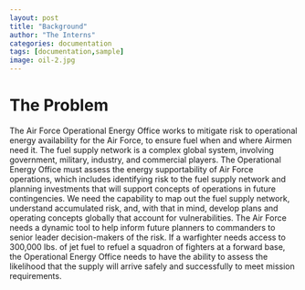 ```yaml
---
layout: post
title: "Background"
author: "The Interns"
categories: documentation
tags: [documentation,sample]
image: oil-2.jpg
---
```



#  The Problem 

The Air Force Operational Energy Office works to mitigate risk to operational energy availability for the Air Force, to ensure fuel when and where Airmen need it. The fuel supply network is a complex global system, involving government, military, industry, and commercial players. The Operational Energy Office must assess the energy supportability of Air Force operations, which includes identifying risk to the fuel supply network and planning investments that will support concepts of operations in future contingencies. We need the capability to map out the fuel supply network, understand accumulated risk, and, with that in mind, develop plans and operating concepts globally that account for vulnerabilities. The Air Force needs a dynamic tool to help inform future planners to commanders to senior leader decision-makers of the risk. If a warfighter needs access to 300,000 lbs. of jet fuel to refuel a squadron of fighters at a forward base, the Operational Energy Office needs to have the ability to assess the likelihood that the supply will arrive safely and successfully to meet mission requirements.
